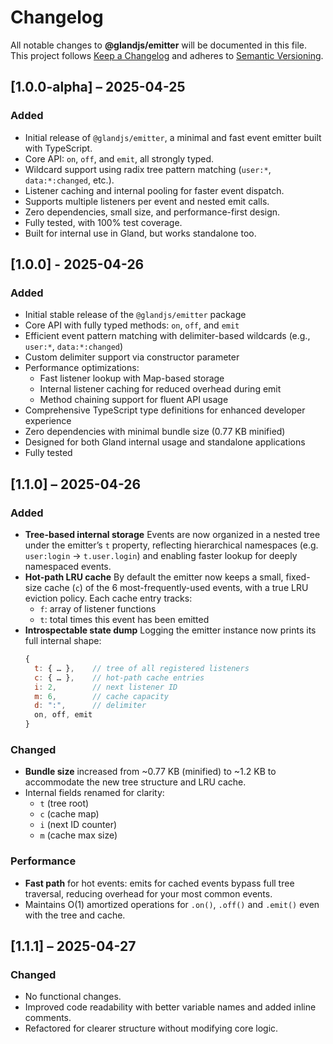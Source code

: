 # Changelog

All notable changes to **@glandjs/emitter** will be documented in this file.
This project follows [Keep a Changelog](https://keepachangelog.com/en/1.0.0/) and adheres to [Semantic Versioning](https://semver.org/spec/v2.0.0.html).

## [1.0.0-alpha] – 2025-04-25

### Added

- Initial release of `@glandjs/emitter`, a minimal and fast event emitter built with TypeScript.
- Core API: `on`, `off`, and `emit`, all strongly typed.
- Wildcard support using radix tree pattern matching (`user:*`, `data:*:changed`, etc.).
- Listener caching and internal pooling for faster event dispatch.
- Supports multiple listeners per event and nested emit calls.
- Zero dependencies, small size, and performance-first design.
- Fully tested, with 100% test coverage.
- Built for internal use in Gland, but works standalone too.

## [1.0.0] - 2025-04-26

### Added

- Initial stable release of the `@glandjs/emitter` package
- Core API with fully typed methods: `on`, `off`, and `emit`
- Efficient event pattern matching with delimiter-based wildcards (e.g., `user:*`, `data:*:changed`)
- Custom delimiter support via constructor parameter
- Performance optimizations:
  - Fast listener lookup with Map-based storage
  - Internal listener caching for reduced overhead during emit
  - Method chaining support for fluent API usage
- Comprehensive TypeScript type definitions for enhanced developer experience
- Zero dependencies with minimal bundle size (0.77 KB minified)
- Designed for both Gland internal usage and standalone applications
- Fully tested

## [1.1.0] – 2025-04-26

### Added

- **Tree-based internal storage**
  Events are now organized in a nested tree under the emitter’s `t` property, reflecting hierarchical namespaces (e.g. `user:login` → `t.user.login`) and enabling faster lookup for deeply namespaced events.
- **Hot-path LRU cache**
  By default the emitter now keeps a small, fixed-size cache (`c`) of the 6 most-frequently-used events, with a true LRU eviction policy. Each cache entry tracks:
  - `f`: array of listener functions
  - `t`: total times this event has been emitted
- **Introspectable state dump**
  Logging the emitter instance now prints its full internal shape:
  ```js
  {
    t: { … },    // tree of all registered listeners
    c: { … },    // hot-path cache entries
    i: 2,        // next listener ID
    m: 6,        // cache capacity
    d: ":",      // delimiter
    on, off, emit
  }
  ```

### Changed

- **Bundle size** increased from ~0.77 KB (minified) to ~1.2 KB to accommodate the new tree structure and LRU cache.
- Internal fields renamed for clarity:
  - `t` (tree root)
  - `c` (cache map)
  - `i` (next ID counter)
  - `m` (cache max size)

### Performance

- **Fast path** for hot events: emits for cached events bypass full tree traversal, reducing overhead for your most common events.
- Maintains O(1) amortized operations for `.on()`, `.off()` and `.emit()` even with the tree and cache.

## [1.1.1] – 2025-04-27

### Changed

- No functional changes.
- Improved code readability with better variable names and added inline comments.
- Refactored for clearer structure without modifying core logic.
